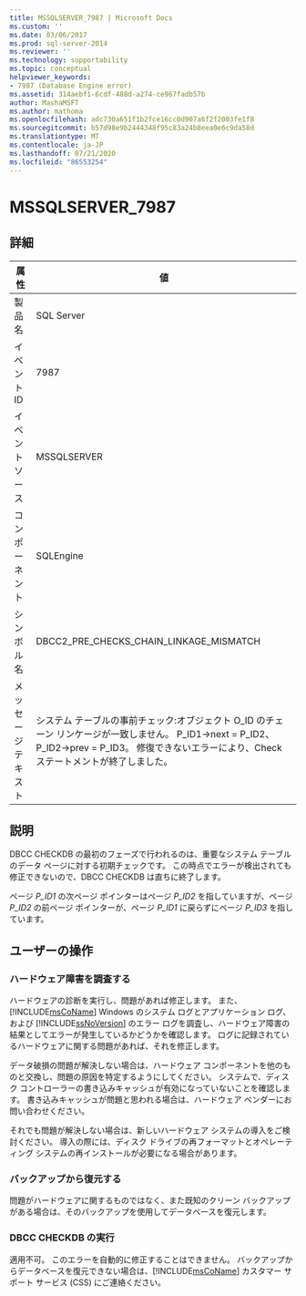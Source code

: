 ```yaml
---
title: MSSQLSERVER_7987 | Microsoft Docs
ms.custom: ''
ms.date: 03/06/2017
ms.prod: sql-server-2014
ms.reviewer: ''
ms.technology: supportability
ms.topic: conceptual
helpviewer_keywords:
- 7987 (Database Engine error)
ms.assetid: 314aebf1-6cdf-488d-a274-ce967fadb57b
author: MashaMSFT
ms.author: mathoma
ms.openlocfilehash: adc730a651f1b2fce16cc0d907a6f2f2003fe1f8
ms.sourcegitcommit: b57d98e9b2444348f95c83a24b8eea0e6c9da58d
ms.translationtype: MT
ms.contentlocale: ja-JP
ms.lasthandoff: 07/21/2020
ms.locfileid: "86553254"
---
```

# <a name="mssqlserver_7987"></a>MSSQLSERVER_7987
    
## <a name="details"></a>詳細  
  
|属性|値|  
|-|-|  
|製品名|SQL Server|  
|イベント ID|7987|  
|イベント ソース|MSSQLSERVER|  
|コンポーネント|SQLEngine|  
|シンボル名|DBCC2_PRE_CHECKS_CHAIN_LINKAGE_MISMATCH|  
|メッセージ テキスト|システム テーブルの事前チェック:オブジェクト O_ID のチェーン リンケージが一致しません。 P_ID1->next = P_ID2、P_ID2->prev = P_ID3。 修復できないエラーにより、Check ステートメントが終了しました。|  
  
## <a name="explanation"></a>説明  
 DBCC CHECKDB の最初のフェーズで行われるのは、重要なシステム テーブルのデータ ページに対する初期チェックです。 この時点でエラーが検出されても修正できないので、DBCC CHECKDB は直ちに終了します。  
  
 ページ *P_ID1* の次ページ ポインターはページ *P_ID2* を指していますが、ページ *P_ID2* の前ページ ポインターが、ページ *P_ID1* に戻らずにページ *P_ID3* を指しています。  
  
## <a name="user-action"></a>ユーザーの操作  
  
### <a name="look-for-hardware-failure"></a>ハードウェア障害を調査する  
 ハードウェアの診断を実行し、問題があれば修正します。 また、[!INCLUDE[msCoName](../../includes/msconame-md.md)] Windows のシステム ログとアプリケーション ログ、および [!INCLUDE[ssNoVersion](../../includes/ssnoversion-md.md)] のエラー ログを調査し、ハードウェア障害の結果としてエラーが発生しているかどうかを確認します。 ログに記録されているハードウェアに関する問題があれば、それを修正します。  
  
 データ破損の問題が解決しない場合は、ハードウェア コンポーネントを他のものと交換し、問題の原因を特定するようにしてください。 システムで、ディスク コントローラーの書き込みキャッシュが有効になっていないことを確認します。 書き込みキャッシュが問題と思われる場合は、ハードウェア ベンダーにお問い合わせください。  
  
 それでも問題が解決しない場合は、新しいハードウェア システムの導入をご検討ください。 導入の際には、ディスク ドライブの再フォーマットとオペレーティング システムの再インストールが必要になる場合があります。  
  
### <a name="restore-from-backup"></a>バックアップから復元する  
 問題がハードウェアに関するものではなく、また既知のクリーン バックアップがある場合は、そのバックアップを使用してデータベースを復元します。  
  
### <a name="run-dbcc-checkdb"></a>DBCC CHECKDB の実行  
 適用不可。 このエラーを自動的に修正することはできません。 バックアップからデータベースを復元できない場合は、[!INCLUDE[msCoName](../../includes/msconame-md.md)] カスタマー サポート サービス (CSS) にご連絡ください。  
  
  
